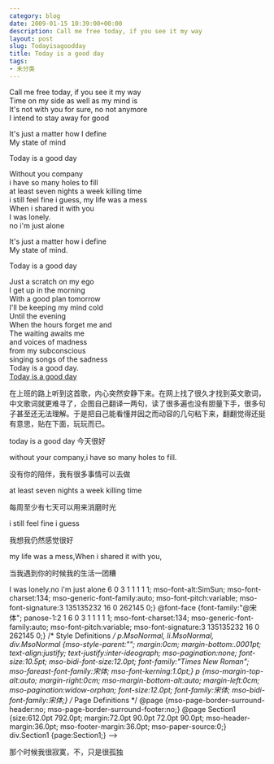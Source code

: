 ```yaml
---
category: blog
date: 2009-01-15 10:39:00+00:00
description: Call me free today, if you see it my way
layout: post
slug: Todayisagoodday
title: Today is a good day
tags:
- 未分类
---
```


Call me free today, if you see it my way  
Time on my side as well as my mind is  
It's not with you for sure, no not anymore  
I intend to stay away for good  
  
It's just a matter how I define  
My state of mind  
  
Today is a good day  
  
Without you company  
i have so many holes to fill  
at least seven nights a week killing time  
i still feel fine i guess, my life was a mess  
When i shared it with you  
I was lonely.  
no i'm just alone  
  
It's just a matter how i define  
My state of mind.  
  
Today is a good day  
  
Just a scratch on my ego  
I get up in the morning  
With a good plan tomorrow  
I'll be keeping my mind cold  
Until the evening  
When the hours forget me and  
The waiting awaits me  
and voices of madness  
from my subconscious  
singing songs of the sadness  
Today is a good day.  
[Today is a good day](http://224.cachefile8.rayfile.com/91e2/zh-cn/preview/f66a416bd981c1aa6d4514ea52bf98fd/preview.mp3)  
  
在上班的路上听到这首歌，内心突然安静下来。在网上找了很久才找到英文歌词，中文歌词就更难寻了，企图自己翻译一两句，读了很多遍也没有胆量下手，很多句子甚至还无法理解。于是把自己能看懂并因之而动容的几句粘下来，翻翻觉得还挺有意思，贴在下面，玩玩而已。  
  
today is a good day 今天很好  
  
without your company,i have so many holes to fill.  
  
  
没有你的陪伴，我有很多事情可以去做  
  
at least seven nights a week killing time  
  
  
每周至少有七天可以用来消磨时光  
  
i still feel fine i guess   
  
  
我想我仍然感觉很好  
  
  
my life was a mess,When i shared it with you,  
  
  
当我遇到你的时候我的生活一团糟  
  
I was lonely.no i'm just alone 6 0 3 1 1 1 1 1; 	mso-font-alt:SimSun; 	mso-font-charset:134; 	mso-generic-font-family:auto; 	mso-font-pitch:variable; 	mso-font-signature:3 135135232 16 0 262145 0;} @font-face 	{font-family:"@宋体"; 	panose-1:2 1 6 0 3 1 1 1 1 1; 	mso-font-charset:134; 	mso-generic-font-family:auto; 	mso-font-pitch:variable; 	mso-font-signature:3 135135232 16 0 262145 0;}  /* Style Definitions */  p.MsoNormal, li.MsoNormal, div.MsoNormal 	{mso-style-parent:""; 	margin:0cm; 	margin-bottom:.0001pt; 	text-align:justify; 	text-justify:inter-ideograph; 	mso-pagination:none; 	font-size:10.5pt; 	mso-bidi-font-size:12.0pt; 	font-family:"Times New Roman"; 	mso-fareast-font-family:宋体; 	mso-font-kerning:1.0pt;} p 	{mso-margin-top-alt:auto; 	margin-right:0cm; 	mso-margin-bottom-alt:auto; 	margin-left:0cm; 	mso-pagination:widow-orphan; 	font-size:12.0pt; 	font-family:宋体; 	mso-bidi-font-family:宋体;}  /* Page Definitions */  @page 	{mso-page-border-surround-header:no; 	mso-page-border-surround-footer:no;} @page Section1 	{size:612.0pt 792.0pt; 	margin:72.0pt 90.0pt 72.0pt 90.0pt; 	mso-header-margin:36.0pt; 	mso-footer-margin:36.0pt; 	mso-paper-source:0;} div.Section1 	{page:Section1;} -->   
  
那个时候我很寂寞，不，只是很孤独
